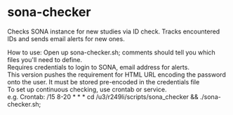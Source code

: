 # sona-checker
Checks SONA instance for new studies via ID check. Tracks encountered IDs and sends email alerts for new ones.

How to use:
Open up sona-checker.sh; comments should tell you which files you'll need to define.
<br> 
Requires credentials to login to SONA, email address for alerts.
<br>
This version pushes the requirement for HTML URL encoding the password onto the user.
It must be stored pre-encoded in the credentials file
<br>
To set up continuous checking, use crontab or service.
<br>
e.g. Crontab: /15 8-20 * * * cd /u3/r249li/scripts/sona_checker && ./sona-checker.sh;


